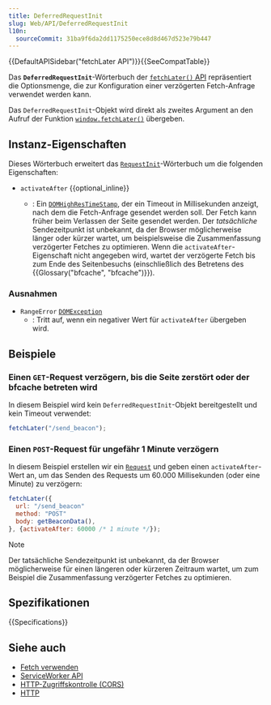 ```yaml
---
title: DeferredRequestInit
slug: Web/API/DeferredRequestInit
l10n:
  sourceCommit: 31ba9f6da2dd1175250ece8d8d467d523e79b447
---
```


{{DefaultAPISidebar("fetchLater API")}}{{SeeCompatTable}}

Das **`DeferredRequestInit`**-Wörterbuch der [`fetchLater()` API](/de/docs/Web/API/fetchLater_API) repräsentiert die Optionsmenge, die zur Konfiguration einer verzögerten Fetch-Anfrage verwendet werden kann.

Das `DeferredRequestInit`-Objekt wird direkt als zweites Argument an den Aufruf der Funktion [`window.fetchLater()`](/de/docs/Web/API/Window/fetchLater) übergeben.

## Instanz-Eigenschaften

Dieses Wörterbuch erweitert das [`RequestInit`](/de/docs/Web/API/RequestInit)-Wörterbuch um die folgenden Eigenschaften:

- `activateAfter` {{optional_inline}}

  - : Ein [`DOMHighResTimeStamp`](/de/docs/Web/API/DOMHighResTimeStamp), der ein Timeout in Millisekunden anzeigt, nach dem die Fetch-Anfrage gesendet werden soll. Der Fetch kann früher beim Verlassen der Seite gesendet werden. Der _tatsächliche_ Sendezeitpunkt ist unbekannt, da der Browser möglicherweise länger oder kürzer wartet, um beispielsweise die Zusammenfassung verzögerter Fetches zu optimieren. Wenn die `activateAfter`-Eigenschaft nicht angegeben wird, wartet der verzögerte Fetch bis zum Ende des Seitenbesuchs (einschließlich des Betretens des {{Glossary("bfcache", "bfcache")}}).

### Ausnahmen

- `RangeError` [`DOMException`](/de/docs/Web/API/DOMException)
  - : Tritt auf, wenn ein negativer Wert für `activateAfter` übergeben wird.

## Beispiele

### Einen `GET`-Request verzögern, bis die Seite zerstört oder der bfcache betreten wird

In diesem Beispiel wird kein `DeferredRequestInit`-Objekt bereitgestellt und kein Timeout verwendet:

```js
fetchLater("/send_beacon");
```

### Einen `POST`-Request für ungefähr 1 Minute verzögern

In diesem Beispiel erstellen wir ein [`Request`](/de/docs/Web/API/Request) und geben einen `activateAfter`-Wert an, um das Senden des Requests um 60.000 Millisekunden (oder eine Minute) zu verzögern:

```js
fetchLater({
  url: "/send_beacon"
  method: "POST"
  body: getBeaconData(),
}, {activateAfter: 60000 /* 1 minute */});
```

> [!NOTE]
> Der tatsächliche Sendezeitpunkt ist unbekannt, da der Browser möglicherweise für einen längeren oder kürzeren Zeitraum wartet, um zum Beispiel die Zusammenfassung verzögerter Fetches zu optimieren.

## Spezifikationen

{{Specifications}}

## Siehe auch

- [Fetch verwenden](/de/docs/Web/API/Fetch_API/Using_Fetch)
- [ServiceWorker API](/de/docs/Web/API/Service_Worker_API)
- [HTTP-Zugriffskontrolle (CORS)](/de/docs/Web/HTTP/Guides/CORS)
- [HTTP](/de/docs/Web/HTTP)
